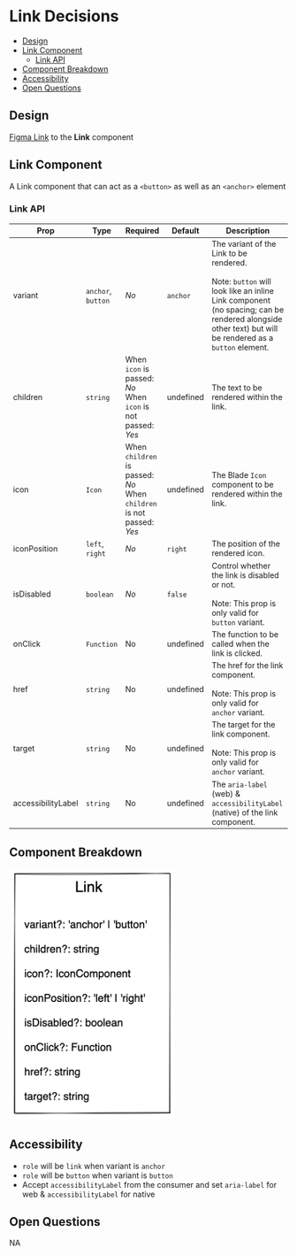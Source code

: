 # Link Decisions <!-- omit in toc -->
- [Design](#design)
- [Link Component](#link-component)
  - [Link API](#link-api)
- [Component Breakdown](#component-breakdown)
- [Accessibility](#accessibility)
- [Open Questions](#open-questions)

## Design
[Figma Link](https://www.figma.com/file/jubmQL9Z8V7881ayUD95ps/Blade---Payment-Light?node-id=12699%3A147155) to the **Link** component


## Link Component
A Link component that can act as a `<button>` as well as an `<anchor>` element

### Link API

| Prop | Type | Required | Default | Description |
|---|---|---|---|---|
| variant | `anchor`, `button` | *No* | `anchor` | The variant of the Link to be rendered.<br><br>Note: `button` will look like an inline Link component (no spacing; can be rendered alongside other text) but will be rendered as a `button` element. |
| children | `string` | When `icon` is passed: *No*<br>When `icon` is not passed: *Yes*   | undefined | The text to be rendered within the link. |
| icon | `Icon` | When `children` is passed: *No*<br>When `children` is not passed: *Yes* | undefined | The Blade `Icon` component to be rendered within the link. |
| iconPosition | `left`, `right` | *No* | `right` | The position of the rendered icon. |
| isDisabled | `boolean` | *No* | `false` | Control whether the link is disabled or not.<br><br>Note: This prop is only valid for `button` variant. |
| onClick | `Function` | No | undefined | The function to be called when the link is clicked. |
| href | `string` | No | undefined | The href for the link component.<br><br>Note: This prop is only valid for `anchor` variant. |
| target | `string` | No | undefined | The target for the link component.<br><br>Note: This prop is only valid for `anchor` variant. |
| accessibilityLabel | `string` | No | undefined | The `aria-label` (web) & `accessibilityLabel` (native) of the link component. |

     
## Component Breakdown

<img src="./component-breakdown.png" width="300px"/>

## Accessibility
- `role` will be `link` when variant is `anchor`
- `role` will be `button` when variant is `button`
- Accept `accessibilityLabel` from the consumer and set `aria-label` for web & `accessibilityLabel` for native

## Open Questions
NA